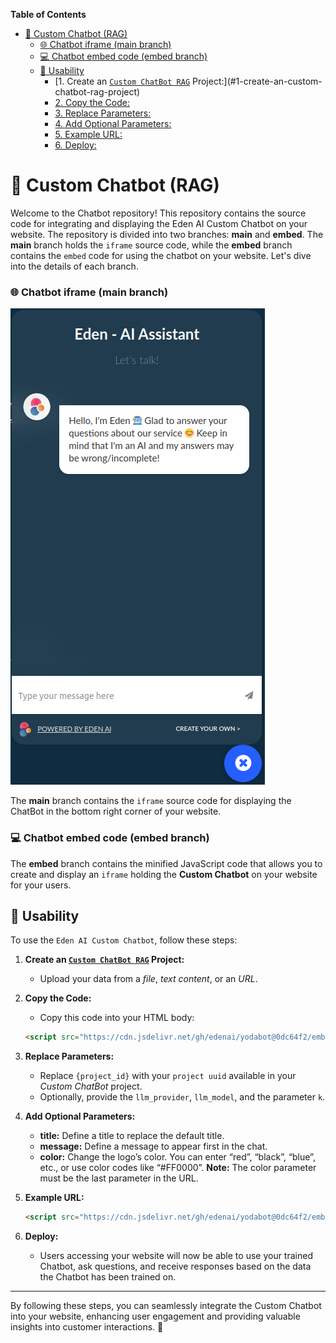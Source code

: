 <!-- markdown-toc start - Don't edit this section. Run M-x markdown-toc-refresh-toc -->
**Table of Contents**

- [🌟 Custom Chatbot (RAG)](#-custom-chatbot-rag)
  - [🌐 Chatbot iframe (main branch)](#-chatbot-iframe-main-branch)
  - [💻 Chatbot embed code (embed branch)](#-chatbot-embed-code-embed-branch)
  - [🚀 Usability](#-usability)
    - [1. Create an [`Custom ChatBot RAG`](https://docs.edenai.co/docs/ask-yoda) Project:](#1-create-an-custom-chatbot-rag-project)
    - [2. Copy the Code:](#2-copy-the-code)
    - [3. Replace Parameters:](#3-replace-parameters)
    - [4. Add Optional Parameters:](#4-add-optional-parameters)
    - [5. Example URL:](#5-example-url)
    - [6. Deploy:](#6-deploy)
<!-- markdown-toc end -->

# 🌟 Custom Chatbot (RAG)

Welcome to the Chatbot repository! This repository contains the source code for integrating and displaying the Eden AI Custom Chatbot on your website. The repository is divided into two branches: **main** and **embed**. The **main** branch holds the `iframe` source code, while the **embed** branch contains the `embed` code for using the chatbot on your website. Let's dive into the details of each branch.

### 🌐 Chatbot iframe (main branch)

![YODA ChatBot](assets/img/yoda_chat_bot.png)

The **main** branch contains the `iframe` source code for displaying the ChatBot in the bottom right corner of your website.

### 💻 Chatbot embed code (embed branch)

The **embed** branch contains the minified JavaScript code that allows you to create and display an `iframe` holding the **Custom Chatbot** on your website for your users.

## 🚀 Usability

To use the `Eden AI Custom Chatbot`, follow these steps:

1. **Create an [`Custom ChatBot RAG`](https://docs.edenai.co/docs/ask-yoda) Project:**
   - Upload your data from a *file*, *text content*, or an *URL*.

2. **Copy the Code:**
   - Copy this code into your HTML body:
   ```html
   <script src="https://cdn.jsdelivr.net/gh/edenai/yodabot@0dc64f2/embed.js?project={project_id}&provider={your_llm_provider}&model={your_llm_model}&k={k}"></script>
   ```

3. **Replace Parameters:**
   - Replace `{project_id}` with your `project uuid` available in your *Custom ChatBot* project.
   - Optionally, provide the `llm_provider`, `llm_model`, and the parameter `k`.

4. **Add Optional Parameters:**
   - **title:** Define a title to replace the default title.
   - **message:** Define a message to appear first in the chat.
   - **color:** Change the logo’s color. You can enter “red”, “black”, “blue”, etc., or use color codes like “#FF0000”. **Note:** The color parameter must be the last parameter in the URL.

5. **Example URL:**
   ```html
   <script src="https://cdn.jsdelivr.net/gh/edenai/yodabot@0dc64f2/embed.js?project={project_id}&provider=mistral&model=small&k=1&title=my customized bot&message=hello i’m customized bot&color=red"></script>
   ```

6. **Deploy:**
   - Users accessing your website will now be able to use your trained Chatbot, ask questions, and receive responses based on the data the Chatbot has been trained on.

---

By following these steps, you can seamlessly integrate the Custom Chatbot into your website, enhancing user engagement and providing valuable insights into customer interactions. 🌟
